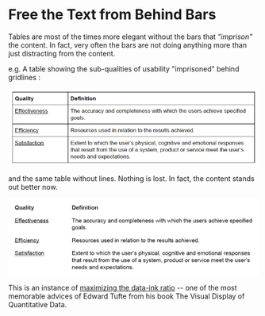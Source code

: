 
# Free the Text from Behind Bars

Tables are most of the times more elegant without the bars that *"imprison"* the content.
In fact, very often the bars are not doing anything more than just distracting from the content. 

e.g. A table showing the sub-qualities of usability "imprisoned" behind gridlines :

![](img/table-with-borders.png)



and the same table without lines. Nothing is lost. In fact, the content stands out better now.

![](img/table-without-borders.png)

This is an instance of [maximizing the data-ink ratio](https://infovis-wiki.net/wiki/Data-Ink_Ratio) -- one of the most memorable advices of Edward Tufte from his book The Visual Display of Quantitative Data. 